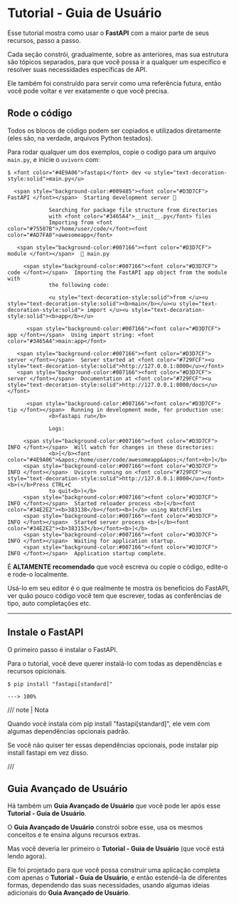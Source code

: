 # Tutorial - Guia de Usuário

Esse tutorial mostra como usar o **FastAPI** com a maior parte de seus recursos, passo a passo.

Cada seção constrói, gradualmente, sobre as anteriores, mas sua estrutura são tópicos separados, para que você possa ir a qualquer um específico e resolver suas necessidades específicas de API.

Ele também foi construído para servir como uma referência futura, então você pode voltar e ver exatamente o que você precisa.

## Rode o código

Todos os blocos de código podem ser copiados e utilizados diretamente (eles são, na verdade, arquivos Python testados).

Para rodar qualquer um dos exemplos, copie o codigo para um arquivo `main.py`, e inicie o `uvivorn` com:

<div class="termy">

```console
$ <font color="#4E9A06">fastapi</font> dev <u style="text-decoration-style:solid">main.py</u>

  <span style="background-color:#009485"><font color="#D3D7CF"> FastAPI </font></span>  Starting development server 🚀

             Searching for package file structure from directories
             with <font color="#3465A4">__init__.py</font> files
             Importing from <font color="#75507B">/home/user/code/</font><font color="#AD7FA8">awesomeapp</font>

   <span style="background-color:#007166"><font color="#D3D7CF"> module </font></span>  🐍 main.py

     <span style="background-color:#007166"><font color="#D3D7CF"> code </font></span>  Importing the FastAPI app object from the module with
             the following code:

             <u style="text-decoration-style:solid">from </u><u style="text-decoration-style:solid"><b>main</b></u><u style="text-decoration-style:solid"> import </u><u style="text-decoration-style:solid"><b>app</b></u>

      <span style="background-color:#007166"><font color="#D3D7CF"> app </font></span>  Using import string: <font color="#3465A4">main:app</font>

   <span style="background-color:#007166"><font color="#D3D7CF"> server </font></span>  Server started at <font color="#729FCF"><u style="text-decoration-style:solid">http://127.0.0.1:8000</u></font>
   <span style="background-color:#007166"><font color="#D3D7CF"> server </font></span>  Documentation at <font color="#729FCF"><u style="text-decoration-style:solid">http://127.0.0.1:8000/docs</u></font>

      <span style="background-color:#007166"><font color="#D3D7CF"> tip </font></span>  Running in development mode, for production use:
             <b>fastapi run</b>

             Logs:

     <span style="background-color:#007166"><font color="#D3D7CF"> INFO </font></span>  Will watch for changes in these directories:
             <b>[</b><font color="#4E9A06">&apos;/home/user/code/awesomeapp&apos;</font><b>]</b>
     <span style="background-color:#007166"><font color="#D3D7CF"> INFO </font></span>  Uvicorn running on <font color="#729FCF"><u style="text-decoration-style:solid">http://127.0.0.1:8000</u></font> <b>(</b>Press CTRL+C
             to quit<b>)</b>
     <span style="background-color:#007166"><font color="#D3D7CF"> INFO </font></span>  Started reloader process <b>[</b><font color="#34E2E2"><b>383138</b></font><b>]</b> using WatchFiles
     <span style="background-color:#007166"><font color="#D3D7CF"> INFO </font></span>  Started server process <b>[</b><font color="#34E2E2"><b>383153</b></font><b>]</b>
     <span style="background-color:#007166"><font color="#D3D7CF"> INFO </font></span>  Waiting for application startup.
     <span style="background-color:#007166"><font color="#D3D7CF"> INFO </font></span>  Application startup complete.
```

</div>

É **ALTAMENTE recomendado** que você escreva ou copie o código, edite-o e rode-o localmente.

Usá-lo em seu editor é o que realmente te mostra os benefícios do FastAPI, ver quão pouco código você tem que escrever, todas as conferências de tipo, auto completações etc.

---

## Instale o FastAPI

O primeiro passo é instalar o FastAPI.

Para o tutorial, você deve querer instalá-lo com todas as dependências e recursos opicionais.

<div class="termy">

```console
$ pip install "fastapi[standard]"

---> 100%
```

</div>

/// note | Nota

Quando você instala com pip install "fastapi[standard]", ele vem com algumas dependências opcionais padrão.

Se você não quiser ter essas dependências opcionais, pode instalar pip install fastapi em vez disso.

///

## Guia Avançado de Usuário

Há também um **Guia Avançado de Usuário** que você pode ler após esse **Tutorial - Guia de Usuário**.

O **Guia Avançado de Usuário** constrói sobre esse, usa os mesmos conceitos e te ensina alguns recursos extras.

Mas você deveria ler primeiro o **Tutorial - Guia de Usuário** (que você está lendo agora).

Ele foi projetado para que você possa construir uma aplicação completa com apenas o **Tutorial - Guia de Usuário**, e então estendê-la de diferentes formas, dependendo das suas necessidades, usando algumas ideias adicionais do **Guia Avançado de Usuário**.
